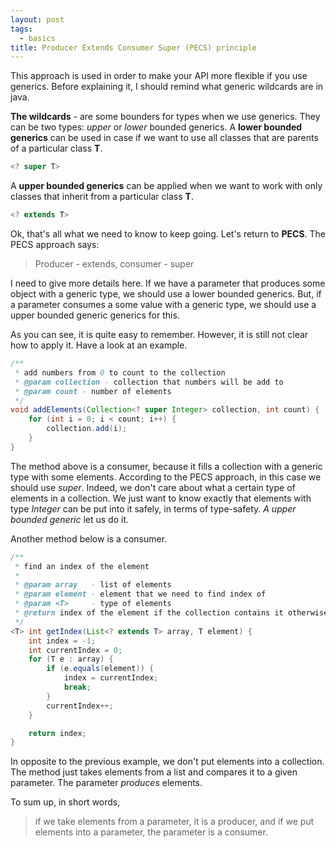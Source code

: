 ```yaml
---
layout: post
tags: 
  - basics
title: Producer Extends Consumer Super (PECS) principle
---
```


This approach is used in order to make your API more flexible if you use generics. Before explaining it, I should
remind what generic wildcards are in java.

__The wildcards__ - are some bounders for types when we use generics. They can be two types:  _upper_ or _lower_ bounded generics. 
A __lower bounded generics__ can be used in case if we want to use all classes that are parents of a particular class __T__.  
```java
<? super T>
```

A __upper bounded generics__ can be applied when we want to work with only classes that inherit from a particular class __T__.
```java
<? extends T>
```

Ok, that's all what we need to know to keep going. Let's return to __PECS__.
The PECS approach says:  

> Producer - extends, consumer - super

I need to give more details here. If we have a parameter that produces some object with a generic type, we should use 
a lower bounded generics. But, if a parameter consumes a some value with a generic type, we should use a upper bounded
generic generics for this.

As you can see, it is quite easy to remember. However, it is still not clear how to apply it. Have a look at an example.

```java
/**
 * add numbers from 0 to count to the collection
 * @param collection - collection that numbers will be add to
 * @param count - number of elements
 */
void addElements(Collection<? super Integer> collection, int count) {
    for (int i = 0; i < count; i++) {
        collection.add(i);
    }
}
```

The method above is a consumer, because it fills a collection with a generic type with some elements.
According to the PECS approach, in this case we should use _super_. Indeed, we don't care about what a certain type of
elements in a collection. We just want to know exactly that elements with type _Integer_ can be put into it safely, in terms of type-safety. 
_A upper bounded generic_ let us do it.

Another method below is a consumer.

```java
/**
 * find an index of the element
 *
 * @param array   - list of elements
 * @param element - element that we need to find index of 
 * @param <T>     - type of elements
 * @return index of the element if the collection contains it otherwise -1 
 */
<T> int getIndex(List<? extends T> array, T element) {
    int index = -1;
    int currentIndex = 0;
    for (T e : array) {
        if (e.equals(element)) {
            index = currentIndex;
            break;
        }
        currentIndex++;
    }

    return index;
}
```

In opposite to the previous example, we don't put elements into a collection. The method just takes elements from a list
and compares it to a given parameter. The parameter _produces_ elements.

To sum up, in short words, 

> if we take elements from a parameter, it is a producer, 
> and if we put elements into a parameter, the parameter is a consumer. 













